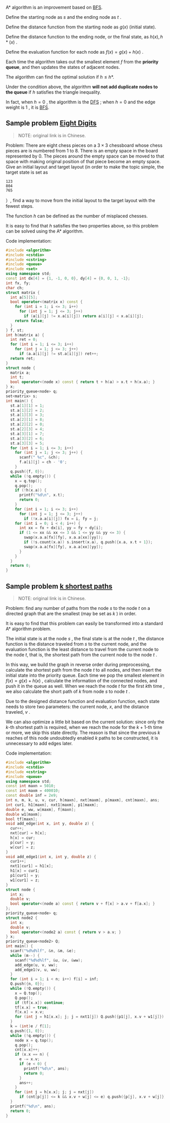 A\* algorithm is an improvement based on [BFS](./bfs.md).

Define the starting node as $s$ and the ending node as $t$ .

Define the distance function from the starting node as $g(x)$ (initial state).

Define the distance function to the ending node, or the final state, as $h(x), h*(x)$ .

Define the evaluation function for each node as $f(x)=g(x)+h(x)$ .

Each time the algorithm takes out the smallest element $f$ from the **priority queue**, and then updates the states of adjacent nodes.

The algorithm can find the optimal solution if $h\leq h*$.

Under the condition above, the algorithm **will not add duplicate nodes to the queue** if $h$ satisfies the triangle inequality.

In fact, when $h=0$ , the algorithm is the [DFS](./dfs.md) ; when $h=0$ and the edge weight is $1$ , it is [BFS](./bfs.md).

## Sample problem [Eight Digits](https://www.luogu.com.cn/problem/P1379) 

> NOTE: original link is in Chinese.

Problem: There are eight chess pieces on a $3\times 3$ chessboard whose chess pieces are is numbered from 1 to 8. There is an empty space in the board represented by 0. The pieces around the empty space can be moved to that space with making original position of that piece become an empty space. Give an initial layout and target layout (in order to make the topic simple, the target state is set as

    123
    804
    765

）, find a way to move from the initial layout to the target layout with the fewest steps.

 The function $h$ can be defined as the number of misplaced chesses.

It is easy to find that $h$ satisfies the two properties above, so this problem can be solved using the A\* algorithm.

Code implementation:

```cpp
#include <algorithm>
#include <cstdio>
#include <cstring>
#include <queue>
#include <set>
using namespace std;
const int dx[4] = {1, -1, 0, 0}, dy[4] = {0, 0, 1, -1};
int fx, fy;
char ch;
struct matrix {
  int a[5][5];
  bool operator<(matrix x) const {
    for (int i = 1; i <= 3; i++)
      for (int j = 1; j <= 3; j++)
        if (a[i][j] != x.a[i][j]) return a[i][j] < x.a[i][j];
    return false;
  }
} f, st;
int h(matrix a) {
  int ret = 0;
  for (int i = 1; i <= 3; i++)
    for (int j = 1; j <= 3; j++)
      if (a.a[i][j] != st.a[i][j]) ret++;
  return ret;
}
struct node {
  matrix a;
  int t;
  bool operator<(node x) const { return t + h(a) > x.t + h(x.a); }
} x;
priority_queue<node> q;
set<matrix> s;
int main() {
  st.a[1][1] = 1;
  st.a[1][2] = 2;
  st.a[1][3] = 3;
  st.a[2][1] = 8;
  st.a[2][2] = 0;
  st.a[2][3] = 4;
  st.a[3][1] = 7;
  st.a[3][2] = 6;
  st.a[3][3] = 5;
  for (int i = 1; i <= 3; i++)
    for (int j = 1; j <= 3; j++) {
      scanf(" %c", &ch);
      f.a[i][j] = ch - '0';
    }
  q.push({f, 0});
  while (!q.empty()) {
    x = q.top();
    q.pop();
    if (!h(x.a)) {
      printf("%d\n", x.t);
      return 0;
    }
    for (int i = 1; i <= 3; i++)
      for (int j = 1; j <= 3; j++)
        if (!x.a.a[i][j]) fx = i, fy = j;
    for (int i = 0; i < 4; i++) {
      int xx = fx + dx[i], yy = fy + dy[i];
      if (1 <= xx && xx <= 3 && 1 <= yy && yy <= 3) {
        swap(x.a.a[fx][fy], x.a.a[xx][yy]);
        if (!s.count(x.a)) s.insert(x.a), q.push({x.a, x.t + 1});
        swap(x.a.a[fx][fy], x.a.a[xx][yy]);
      }
    }
  }
  return 0;
}
```

## Sample problem [k shortest paths](https://www.luogu.com.cn/problem/P2483)

> NOTE: original link is in Chinese.

Problem: find any number of paths from the node $s$ to the node $t$ on a directed graph that are the smallest (may be set as $k$ ) in order.

It is easy to find that this problem can easily be transformed into a standard A\* algorithm problem.

The initial state is at the node $s$ , the final state is at the node $t$ , the distance function is the distance traveled from $s$ to the current node, and the evaluation function is the least distance to travel from the current node to the node $t$, that is, the shortest path from the current node to the node $t$ .

In this way, we build the graph in reverse order during preprocessing, calculate the shortest path from the node $t$ to all nodes, and then insert the initial state into the priority queue. Each time we pop the smallest element in $f(x)=g(x)+h(x)$ , calculate the information of the connected nodes, and push it in the queue as well. When we reach the node $t$ for the first $k$th time , we also calculate the short path of $k$ from node $s$ to node $t$ .

Due to the designed distance function and evaluation function, each state needs to store two parameters: the current node, $x$, and the distance traveled, $v$ .

We can also optimize a little bit based on the current solution: since only the $k$-th shortest path is required, when we reach the node for the $k+1$-th time or more, we skip this state directly. The reason is that since the previous $k$ reaches of this node undoubtedly enabled $k$ paths to be constructed, it is unnecessary to add edges later.

Code implementation:

```cpp
#include <algorithm>
#include <cstdio>
#include <cstring>
#include <queue>
using namespace std;
const int maxn = 5010;
const int maxm = 400010;
const double inf = 2e9;
int n, m, k, u, v, cur, h[maxn], nxt[maxm], p[maxm], cnt[maxn], ans;
int cur1, h1[maxn], nxt1[maxm], p1[maxm];
double e, ww, w[maxm], f[maxn];
double w1[maxm];
bool tf[maxn];
void add_edge(int x, int y, double z) {
  cur++;
  nxt[cur] = h[x];
  h[x] = cur;
  p[cur] = y;
  w[cur] = z;
}
void add_edge1(int x, int y, double z) {
  cur1++;
  nxt1[cur1] = h1[x];
  h1[x] = cur1;
  p1[cur1] = y;
  w1[cur1] = z;
}
struct node {
  int x;
  double v;
  bool operator<(node a) const { return v + f[x] > a.v + f[a.x]; }
};
priority_queue<node> q;
struct node2 {
  int x;
  double v;
  bool operator<(node2 a) const { return v > a.v; }
} x;
priority_queue<node2> Q;
int main() {
  scanf("%d%d%lf", &n, &m, &e);
  while (m--) {
    scanf("%d%d%lf", &u, &v, &ww);
    add_edge(u, v, ww);
    add_edge1(v, u, ww);
  }
  for (int i = 1; i < n; i++) f[i] = inf;
  Q.push({n, 0});
  while (!Q.empty()) {
    x = Q.top();
    Q.pop();
    if (tf[x.x]) continue;
    tf[x.x] = true;
    f[x.x] = x.v;
    for (int j = h1[x.x]; j; j = nxt1[j]) Q.push({p1[j], x.v + w1[j]});
  }
  k = (int)e / f[1];
  q.push({1, 0});
  while (!q.empty()) {
    node x = q.top();
    q.pop();
    cnt[x.x]++;
    if (x.x == n) {
      e -= x.v;
      if (e < 0) {
        printf("%d\n", ans);
        return 0;
      }
      ans++;
    }
    for (int j = h[x.x]; j; j = nxt[j])
      if (cnt[p[j]] <= k && x.v + w[j] <= e) q.push({p[j], x.v + w[j]});
  }
  printf("%d\n", ans);
  return 0;
}
```
